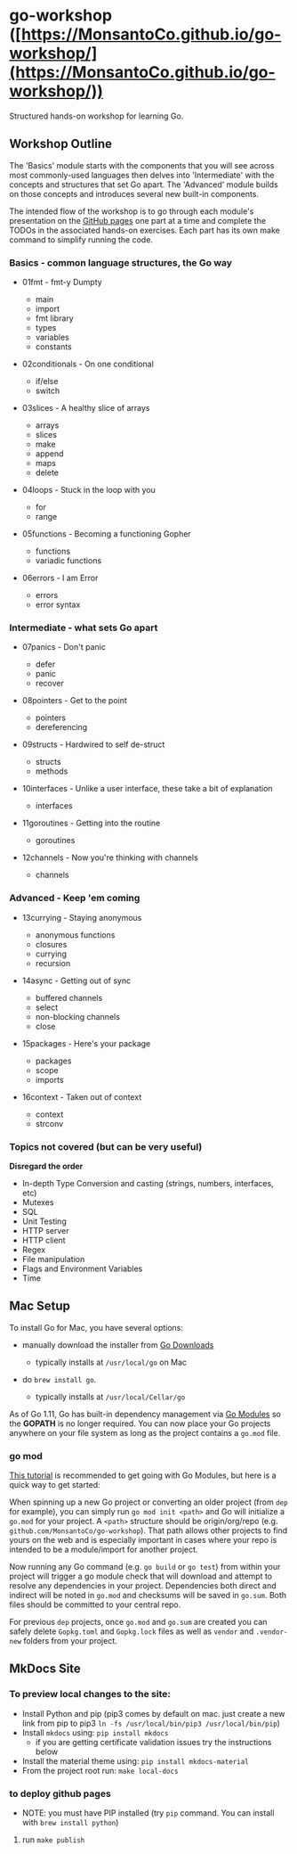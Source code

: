 # go-workshop ([https://MonsantoCo.github.io/go-workshop/](https://MonsantoCo.github.io/go-workshop/))
Structured hands-on workshop for learning Go. 

## Workshop Outline
The 'Basics' module starts with the components that you will see across most commonly-used languages then delves into 'Intermediate' with the concepts and structures that set Go apart.  The 'Advanced' module builds on those concepts and introduces several new built-in components.

The intended flow of the workshop is to go through each module's presentation on the [GitHub pages](https://MonsantoCo.github.io/go-workshop/) one part at a time and complete the TODOs in the associated hands-on exercises.  Each part has its own make command to simplify running the code.

### Basics - common language structures, the Go way

* 01fmt - fmt-y Dumpty
    * main
    * import
    * fmt library
    * types
    * variables
    * constants
    
* 02conditionals - On one conditional
    * if/else
    * switch
    
* 03slices - A healthy slice of arrays
    * arrays
    * slices
    * make
    * append
    * maps
    * delete

* 04loops - Stuck in the loop with you
    * for
    * range
    
* 05functions - Becoming a functioning Gopher
    * functions
    * variadic functions
    
* 06errors - I am Error
    * errors
    * error syntax
    
### Intermediate - what sets Go apart
    
* 07panics - Don't panic
    * defer
    * panic
    * recover
    
* 08pointers - Get to the point
    * pointers
    * dereferencing
    
* 09structs - Hardwired to self de-struct
    * structs
    * methods
    
* 10interfaces - Unlike a user interface, these take a bit of explanation
    * interfaces
    
* 11goroutines - Getting into the routine
    * goroutines
    
* 12channels - Now you're thinking with channels
    * channels

### Advanced - Keep 'em coming

* 13currying - Staying anonymous
    * anonymous functions
    * closures
    * currying
    * recursion

* 14async - Getting out of sync
    * buffered channels
    * select
    * non-blocking channels
    * close

* 15packages - Here's your package
    * packages
    * scope
    * imports
    
* 16context - Taken out of context
    * context
    * strconv
    
### Topics not covered (but can be very useful)
__Disregard the order__

* In-depth Type Conversion and casting (strings, numbers, interfaces, etc)
* Mutexes
* SQL
* Unit Testing
* HTTP server
* HTTP client
* Regex
* File manipulation
* Flags and Environment Variables
* Time

## Mac Setup
To install Go for Mac, you have several options:
 
* manually download the installer from [Go Downloads](https://golang.org/dl/)
    * typically installs at `/usr/local/go` on Mac
    
* do `brew install go`.
    * typically installs at `/usr/local/Cellar/go`

As of Go 1.11, Go has built-in dependency management via [Go Modules](https://blog.golang.org/modules2019) so the **GOPATH** is no longer required. You can now place your Go projects anywhere on your file system as long as the project contains a `go.mod` file.

### go mod
[This tutorial](https://blog.golang.org/using-go-modules) is recommended to get going with Go Modules, but here is a quick way to get started:

When spinning up a new Go project or converting an older project (from `dep` for example), you can simply run `go mod init <path>` and Go will initialize a `go.mod` for your project. A `<path>` structure should be origin/org/repo (e.g. `github.com/MonsantoCo/go-workshop`). That path allows other projects to find yours on the web and is especially important in cases where your repo is intended to be a module/import for another project. 

Now running any Go command (e.g. `go build` or `go test`) from within your project will trigger a go module check that will download and attempt to resolve any dependencies in your project. Dependencies both direct and indirect will be noted in `go.mod` and checksums will be saved in `go.sum`. Both files should be committed to your central repo.

For previous `dep` projects, once `go.mod` and `go.sum` are created you can safely delete `Gopkg.toml` and `Gopkg.lock` files as well as `vendor` and `.vendor-new` folders from your project. 

## MkDocs Site
### To preview local changes to the site:
 - Install Python and pip (pip3 comes by default on mac.  just create a new link from pip to pip3 `ln -fs /usr/local/bin/pip3 /usr/local/bin/pip`) 
 - Install `mkdocs` using: `pip install mkdocs`
    - if you are getting certificate validation issues try the instructions below
 - Install the material theme using: `pip install mkdocs-material`
 - From the project root run: `make local-docs`
 
  
### to deploy github pages
- NOTE: you must have PIP installed (try `pip` command.  You can install with `brew install python`)
1. run `make publish`
